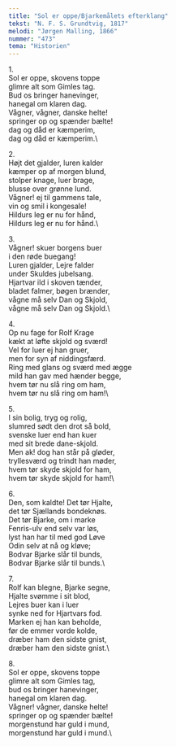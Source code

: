 ```yaml
---
title: "Sol er oppe/Bjarkemålets efterklang"
tekst: "N. F. S. Grundtvig, 1817"
melodi: "Jørgen Malling, 1866"
nummer: "473"
tema: "Historien"
---
```

1\.\
Sol er oppe, skovens toppe\
glimre alt som Gimles tag.\
Bud os bringer hanevinger,\
hanegal om klaren dag.\
Vågner, vågner, danske helte!\
springer op og spænder bælte!\
dag og dåd er kæmperim,\
dag og dåd er kæmperim.\

2\.\
Højt det gjalder, luren kalder\
kæmper op af morgen blund,\
stolper knage, luer brage,\
blusse over grønne lund.\
Vågner! ej til gammens tale,\
vin og smil i kongesale!\
Hildurs leg er nu for hånd,\
Hildurs leg er nu for hånd.\

3\.\
Vågner! skuer borgens buer\
i den røde buegang!\
Luren gjalder, Lejre falder\
under Skuldes jubelsang.\
Hjartvar ild i skoven tænder,\
bladet falmer, bøgen brænder,\
vågne må selv Dan og Skjold,\
vågne må selv Dan og Skjold.\

4\.\
Op nu fage for Rolf Krage\
kækt at løfte skjold og sværd!\
Vel for luer ej han gruer,\
men for syn af niddingsfærd.\
Ring med glans og sværd med ægge\
mild han gav med hænder begge,\
hvem tør nu slå ring om ham,\
hvem tør nu slå ring om ham!\

5\.\
I sin bolig, tryg og rolig,\
slumred sødt den drot så bold,\
svenske luer end han kuer\
med sit brede dane-skjold.\
Men ak! dog han står på gløder,\
tryllesværd og trindt han møder,\
hvem tør skyde skjold for ham,\
hvem tør skyde skjold for ham!\

6\.\
Den, som kaldte! Det tør Hjalte,\
det tør Sjællands bondeknøs.\
Det tør Bjarke, om i marke\
Fenris-ulv end selv var løs,\
lyst han har til med god Løve\
Odin selv at nå og kløve;\
Bodvar Bjarke slår til bunds,\
Bodvar Bjarke slår til bunds.\

7\.\
Rolf kan blegne, Bjarke segne,\
Hjalte svømme i sit blod,\
Lejres buer kan i luer\
synke ned for Hjartvars fod.\
Marken ej han kan beholde,\
før de emmer vorde kolde,\
dræber ham den sidste gnist,\
dræber ham den sidste gnist.\

8\.\
Sol er oppe, skovens toppe\
glimre alt som Gimles tag,\
bud os bringer hanevinger,\
hanegal om klaren dag.\
Vågner! vågner, danske helte!\
springer op og spænder bælte!\
morgenstund har guld i mund,\
morgenstund har guld i mund.\
